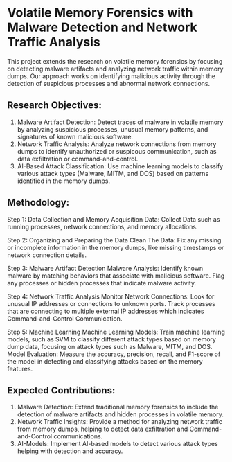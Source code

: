 # Volatile Memory Forensics with Malware Detection and Network Traffic Analysis

This project extends the research on volatile memory forensics by focusing on detecting malware artifacts and analyzing network traffic within memory dumps. Our approach works on identifying malicious activity through the detection of suspicious processes and abnormal network connections.

## Research Objectives:

1. Malware Artifact Detection: Detect traces of malware in volatile memory by analyzing suspicious processes, unusual memory patterns, and signatures of known malicious software.
2. Network Traffic Analysis: Analyze network connections from memory dumps to identify unauthorized or suspicous communication, such as data exfiltration or command-and-control.
3. AI-Based Attack Classification: Use machine learning models to classify various attack types (Malware, MITM, and DOS) based on patterns identified in the memory dumps.

## Methodology:

Step 1: Data Collection and Memory Acquisition
Data: Collect Data such as running processes, network connections, and memory allocations.

Step 2: Organizing and Preparing the Data
Clean The Data: Fix any missing or incomplete information in the memory dumps, like missing timestamps or network connection details.

Step 3: Malware Artifact Detection
Malware Analysis: Identify known malware by matching behaviors that associate with malicious software. Flag any processes or hidden processes that indicate malware activity.

Step 4: Network Traffic Analysis
Monitor Network Connections: Look for unusual IP addresses or connections to unknown ports. Track processes that are connecting to multiple external IP addresses which indicates Command-and-Control Communication.

Step 5: Machine Learning
Machine Learning Models: Train machine learning models, such as SVM to classify different attack types based on memory dump data, focusing on attack types such as Malware, MITM, and DOS.
Model Evaluation: Measure the accuracy, precision, recall, and F1-score of the model in detecting and classifying attacks based on the memory features.

## Expected Contributions:

1. Malware Detection: Extend traditional memory forensics to include the detection of malware artifacts and hidden processes in volatile memory.
2. Network Traffic Insights: Provide a method for analyzing network traffic from memory dumps, helping to detect data exfiltration and Command-and-Control communications.
3. AI-Models: Implement AI-based models to detect various attack types helping with detection and accuracy.
